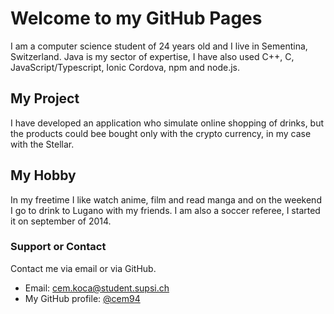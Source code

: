 # Welcome to my GitHub Pages

I am a computer science student of 24 years old and I live in Sementina, Switzerland. Java is my sector of expertise, I have also used C++, C, JavaScript/Typescript, Ionic Cordova, npm and node.js.

## My Project

I have developed an application who simulate online shopping of drinks, but the products could bee bought only with the crypto currency, in my case with the Stellar.

## My Hobby

In my freetime I like watch anime, film and read manga and on the weekend  I go to drink to Lugano with my friends.
I am also a soccer referee, I started it on september of 2014.

### Support or Contact

Contact me via email or via GitHub.

- Email: cem.koca@student.supsi.ch
- My GitHub profile: [@cem94](https://github.com/cem94)